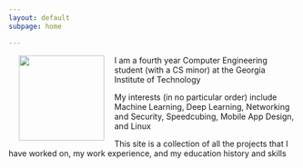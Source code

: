 ```yaml
---
layout: default
subpage: home

---
```


<div>
  <img style="float: left; margin: 0 18px" width="150" src="{{ 'assets/images/me.jpg' | relative_url }}"/>
  <p>I am a fourth year Computer Engineering student (with a CS minor) at the Georgia Institute of Technology</p>
  <p>My interests (in no particular order) include Machine Learning, Deep Learning, Networking and Security, Speedcubing, Mobile App Design, and Linux</p>
  <p>This site is a collection of all the projects that I have worked on, my work experience, and my education history and skills</p>
</div>
<span style="clear: both"></span>
